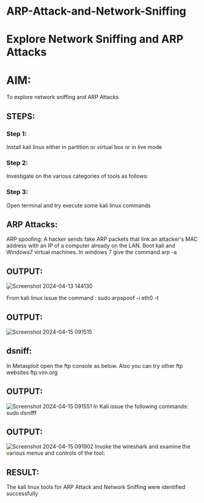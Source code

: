# ARP-Attack-and-Network-Sniffing
# Explore Network Sniffing and ARP Attacks

# AIM:

To explore network sniffing and ARP Attacks

## STEPS:

### Step 1:

Install kali linux either in partition or virtual box or in live mode

### Step 2:

Investigate on the various categories of tools as follows:


### Step 3:
Open terminal and try execute some kali linux commands

## ARP Attacks:  
ARP spoofing: A hacker sends fake ARP packets that link an attacker's MAC address with an IP of a computer already on the LAN. 
Boot kali and Windows7 virtual machines.
In windows 7 give the command arp -a
## OUTPUT:
![Screenshot 2024-04-13 144130](https://github.com/vasundrasriravi/ARP-Attack-and-Network-Sniffing/assets/119393983/f78277bc-1cab-4afe-83bc-41a7497e785a)


From kali linux issue the command :
sudo arpspoof -i eth0 -t <target system> <gateway>
## OUTPUT:
![Screenshot 2024-04-15 091515](https://github.com/vasundrasriravi/ARP-Attack-and-Network-Sniffing/assets/119393983/2011aaf4-730d-4930-8bec-e4bb8bbca9e6)

## dsniff:

In Metasploit open the ftp console as below. Also you can try other ftp websites ftp.vim.org
## OUTPUT:
![Screenshot 2024-04-15 091551](https://github.com/vasundrasriravi/ARP-Attack-and-Network-Sniffing/assets/119393983/eb94bf86-ee4a-45a3-b15e-f0b2eab8194d)
In Kali issue the following commands:
sudo dsnifff
## OUTPUT:

![Screenshot 2024-04-15 091902](https://github.com/vasundrasriravi/ARP-Attack-and-Network-Sniffing/assets/119393983/24bb8bf3-b5d7-414b-84bb-957b19a8abcf)
Invoke the wireshark and examine the various menus  and controls of the tool:
## RESULT:
The kali linux tools for ARP Attack and Network Sniffing were identified successfully
